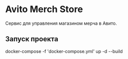 # Avito Merch Store

Сервис для управления магазином мерча в Авито.

## Запуск проекта

docker-compose -f 'docker-compose.yml' up -d --build
